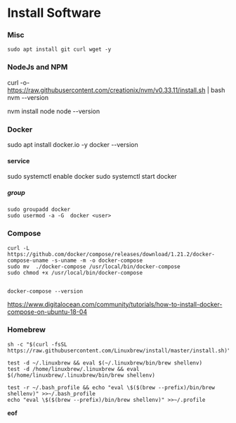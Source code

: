 # Install Software

### Misc
	sudo apt install git curl wget -y

### NodeJs and NPM
curl -o- https://raw.githubusercontent.com/creationix/nvm/v0.33.11/install.sh | bash
nvm --version
	
nvm install node
node --version

### Docker 
sudo apt install docker.io -y
docker --version

#### service
sudo systemctl enable docker
sudo systemctl start docker

##### group
```
sudo groupadd docker
sudo usermod -a -G  docker <user>
```
### Compose


```
curl -L https://github.com/docker/compose/releases/download/1.21.2/docker-compose-uname -s-uname -m -o docker-compose
sudo mv  ./docker-compose /usr/local/bin/docker-compose
sudo chmod +x /usr/local/bin/docker-compose


docker-compose --version
```

https://www.digitalocean.com/community/tutorials/how-to-install-docker-compose-on-ubuntu-18-04


### Homebrew
```
sh -c "$(curl -fsSL https://raw.githubusercontent.com/Linuxbrew/install/master/install.sh)"
	
test -d ~/.linuxbrew && eval $(~/.linuxbrew/bin/brew shellenv)
test -d /home/linuxbrew/.linuxbrew && eval $(/home/linuxbrew/.linuxbrew/bin/brew shellenv)
	
test -r ~/.bash_profile && echo "eval \$($(brew --prefix)/bin/brew shellenv)" >>~/.bash_profile
echo "eval \$($(brew --prefix)/bin/brew shellenv)" >>~/.profile
```

**eof**
